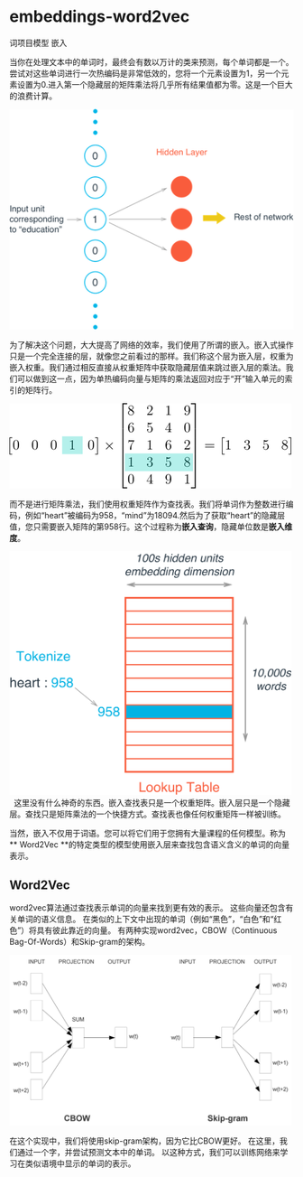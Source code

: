 # embeddings-word2vec
词项目模型 嵌入


当你在处理文本中的单词时，最终会有数以万计的类来预测，每个单词都是一个。尝试对这些单词进行一次热编码是非常低效的，您将一个元素设置为1，另一个元素设置为0.进入第一个隐藏层的矩阵乘法将几乎所有结果值都为零。这是一个巨大的浪费计算。

![one-hot encodings](assets/one_hot_encoding.png)

为了解决这个问题，大大提高了网络的效率，我们使用了所谓的嵌入。嵌入式操作只是一个完全连接的层，就像您之前看过的那样。我们称这个层为嵌入层，权重为嵌入权重。我们通过相反直接从权重矩阵中获取隐藏层值来跳过嵌入层的乘法。我们可以做到这一点，因为单热编码向量与矩阵的乘法返回对应于“开”输入单元的索引的矩阵行。

![lookup](assets/lookup_matrix.png)

而不是进行矩阵乘法，我们使用权重矩阵作为查找表。我们将单词作为整数进行编码，例如“heart”被编码为958，“mind”为18094.然后为了获取“heart”的隐藏层值，您只需要嵌入矩阵的第958行。这个过程称为**嵌入查询**，隐藏单位数是**嵌入维度**。

<img src='assets/tokenize_lookup.png' width=500>
 
这里没有什么神奇的东西。嵌入查找表只是一个权重矩阵。嵌入层只是一个隐藏层。查找只是矩阵乘法的一个快捷方式。查找表也像任何权重矩阵一样被训练。

当然，嵌入不仅用于词语。您可以将它们用于您拥有大量课程的任何模型。称为** Word2Vec **的特定类型的模型使用嵌入层来查找包含语义含义的单词的向量表示。

## Word2Vec

word2vec算法通过查找表示单词的向量来找到更有效的表示。 这些向量还包含有关单词的语义信息。 在类似的上下文中出现的单词（例如“黑色”，“白色”和“红色”）将具有彼此靠近的向量。 有两种实现word2vec，CBOW（Continuous Bag-Of-Words）和Skip-gram的架构。

<img src="assets/word2vec_architectures.png" width="500">

在这个实现中，我们将使用skip-gram架构，因为它比CBOW更好。 在这里，我们通过一个字，并尝试预测文本中的单词。 以这种方式，我们可以训练网络来学习在类似语境中显示的单词的表示。

